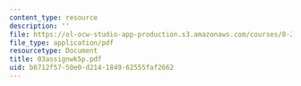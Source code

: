 ```yaml
---
content_type: resource
description: ''
file: https://ol-ocw-studio-app-production.s3.amazonaws.com/courses/8-224-exploring-black-holes-general-relativity-astrophysics-spring-2003/b6712f5750e0d214184962555faf2662_03assignwk5p.pdf
file_type: application/pdf
resourcetype: Document
title: 03assignwk5p.pdf
uid: b6712f57-50e0-d214-1849-62555faf2662
---
```


